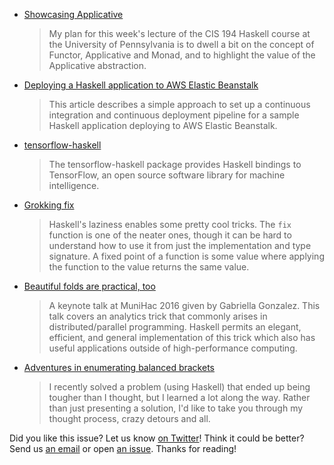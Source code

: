 -   [Showcasing Applicative](https://www.joachim-breitner.de/blog/710-Showcasing_Applicative)

    > My plan for this week's lecture of the CIS 194 Haskell course at the University of Pennsylvania is to dwell a bit on the concept of Functor, Applicative and Monad, and to highlight the value of the Applicative abstraction.

-   [Deploying a Haskell application to AWS Elastic Beanstalk](https://medium.com/@folsen/deploying-a-haskell-application-to-aws-elastic-beanstalk-24c7c29d3a8f#.bjlf8x1np)

    > This article describes a simple approach to set up a continuous integration and continuous deployment pipeline for a sample Haskell application deploying to AWS Elastic Beanstalk.

-   [tensorflow-haskell](https://github.com/tensorflow/haskell)

    > The tensorflow-haskell package provides Haskell bindings to TensorFlow, an open source software library for machine intelligence.

-   [Grokking fix](http://www.parsonsmatt.org/2016/10/26/grokking_fix.html)

    > Haskell's laziness enables some pretty cool tricks. The `fix` function is one of the neater ones, though it can be hard to understand how to use it from just the implementation and type signature. A fixed point of a function is some value where applying the function to the value returns the same value.

-   [Beautiful folds are practical, too](https://www.youtube.com/watch?v=6a5Ti0r8Q2s)

    > A keynote talk at MuniHac 2016 given by Gabriella Gonzalez. This talk covers an analytics trick that commonly arises in distributed/parallel programming. Haskell permits an elegant, efficient, and general implementation of this trick which also has useful applications outside of high-performance computing.

-   [Adventures in enumerating balanced brackets](https://byorgey.wordpress.com/2016/10/25/adventures-in-enumerating-balanced-brackets/)

    > I recently solved a problem (using Haskell) that ended up being tougher than I thought, but I learned a lot along the way. Rather than just presenting a solution, I'd like to take you through my thought process, crazy detours and all.

Did you like this issue?
Let us know [on Twitter](https://twitter.com/haskellweekly)!
Think it could be better?
Send us [an email](mailto:info@haskellweekly.news) or open [an issue](https://github.com/haskellweekly/haskellweekly.github.io/issues/new).
Thanks for reading!
